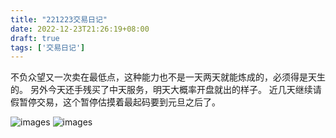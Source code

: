 ```yaml
---
title: "221223交易日记"
date: 2022-12-23T21:26:19+08:00
draft: true
tags: ['交易日记']
---
```


不负众望又一次卖在最低点，这种能力也不是一天两天就能炼成的，必须得是天生的。
另外今天还手残买了中天服务，明天大概率开盘就出的样子。
近几天继续请假暂停交易，这个暂停估摸着最起码要到元旦之后了。

![images](/images/221223/IMG_51364FCC4690-1.jpeg)
![images](/images/221223/IMG_2A585D586C1B-1.jpeg)